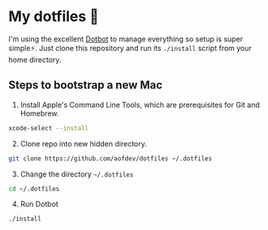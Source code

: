 # My dotfiles 🔧

I'm using the excellent [Dotbot](https://github.com/anishathalye/dotbot) to manage everything so setup is super simple⚡️.  Just clone this repository and run its ``./install`` script from your home directory. 

## Steps to bootstrap a new Mac

1. Install Apple's Command Line Tools, which are prerequisites for Git and Homebrew.

```zsh
xcode-select --install
```

2. Clone repo into new hidden directory.

```zsh
git clone https://github.com/aofdev/dotfiles ~/.dotfiles
```

3. Change the directory ``~/.dotfiles``

```zsh
cd ~/.dotfiles
```

4. Run Dotbot

```zsh
./install
```


